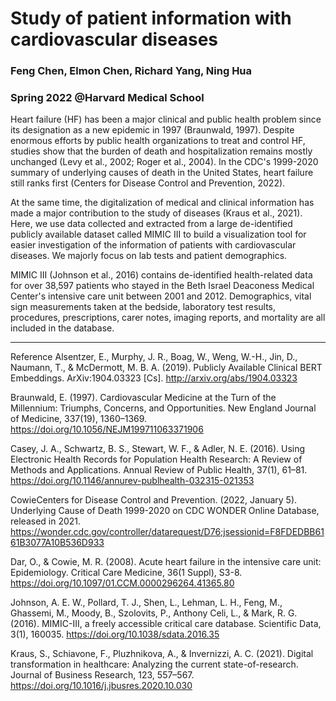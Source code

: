 # Study of patient information with cardiovascular diseases
### Feng Chen, Elmon Chen, Richard Yang, Ning Hua
### Spring 2022 @Harvard Medical School
Heart failure (HF) has been a major clinical and public health problem since its designation as a new epidemic in 1997 (Braunwald, 1997). Despite enormous efforts by public health organizations to treat and control HF, studies show that the burden of death and hospitalization remains mostly unchanged (Levy et al., 2002; Roger et al., 2004). In the CDC's 1999-2020 summary of underlying causes of death in the United States, heart failure still ranks first (Centers for Disease Control and Prevention, 2022).

At the same time, the digitalization of medical and clinical information has made a major contribution to the study of diseases (Kraus et al., 2021). Here, we use data collected and extracted from a large de-identified publicly available dataset called MIMIC III to build a visualization tool for easier investigation of the information of patients with cardiovascular diseases. We majorly focus on lab tests and patient demographics.

MIMIC III (Johnson et al., 2016) contains de-identified health-related data for over 38,597 patients who stayed in the Beth Israel Deaconess Medical Center's intensive care unit between 2001 and 2012. Demographics, vital sign measurements taken at the bedside, laboratory test results, procedures, prescriptions, carer notes, imaging reports, and mortality are all included in the database.

---------------------

Reference
Alsentzer, E., Murphy, J. R., Boag, W., Weng, W.-H., Jin, D., Naumann, T., & McDermott, M. B. A. (2019). Publicly Available Clinical BERT Embeddings. ArXiv:1904.03323 [Cs]. http://arxiv.org/abs/1904.03323

Braunwald, E. (1997). Cardiovascular Medicine at the Turn of the Millennium: Triumphs, Concerns, and Opportunities. New England Journal of Medicine, 337(19), 1360–1369. https://doi.org/10.1056/NEJM199711063371906

Casey, J. A., Schwartz, B. S., Stewart, W. F., & Adler, N. E. (2016). Using Electronic Health Records for Population Health Research: A Review of Methods and Applications. Annual Review of Public Health, 37(1), 61–81. https://doi.org/10.1146/annurev-publhealth-032315-021353

CowieCenters for Disease Control and Prevention. (2022, January 5). Underlying Cause of Death 1999-2020 on CDC WONDER Online Database, released in 2021. https://wonder.cdc.gov/controller/datarequest/D76;jsessionid=F8FDEDBB6161B3077A10B536D933

Dar, O., & Cowie, M. R. (2008). Acute heart failure in the intensive care unit: Epidemiology. Critical Care Medicine, 36(1 Suppl), S3-8. https://doi.org/10.1097/01.CCM.0000296264.41365.80

Johnson, A. E. W., Pollard, T. J., Shen, L., Lehman, L. H., Feng, M., Ghassemi, M., Moody, B., Szolovits, P., Anthony Celi, L., & Mark, R. G. (2016). MIMIC-III, a freely accessible critical care database. Scientific Data, 3(1), 160035. https://doi.org/10.1038/sdata.2016.35

Kraus, S., Schiavone, F., Pluzhnikova, A., & Invernizzi, A. C. (2021). Digital transformation in healthcare: Analyzing the current state-of-research. Journal of Business Research, 123, 557–567. https://doi.org/10.1016/j.jbusres.2020.10.030
